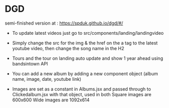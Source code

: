 # DGD

semi-finished version at : https://spduk.github.io/dgd/#/

- To update latest videos just go to src/components/landing/landingvideo
- Simply change the src for the img & the href on the a tag to the latest youtube video, then change the song name in the H2

- Tours and the tour on landing auto update and show 1 year ahead using bandsintown API

 - You can add a new album by adding a new component object  (album name,  image, date, youtube link)
 - Images are set as a constant in Albums.jsx and passed through to Clickedalbum.jsx with that object, used in both
  Square images are 600x600
  Wide images are 1092x614